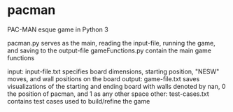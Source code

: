 # pacman
PAC-MAN esque game in Python 3

pacman.py serves as the main, reading the input-file, running the game, and saving to the output-file
gameFunctions.py contain the main game functions

input: input-file.txt specifies board dimensions, starting position, "NESW" moves, and wall positions on the board
output: game-file.txt saves visualizations of the starting and ending board with walls denoted by nan, 0 the position of pacman, and 1 as any other space
other: test-cases.txt contains test cases used to build/refine the game

